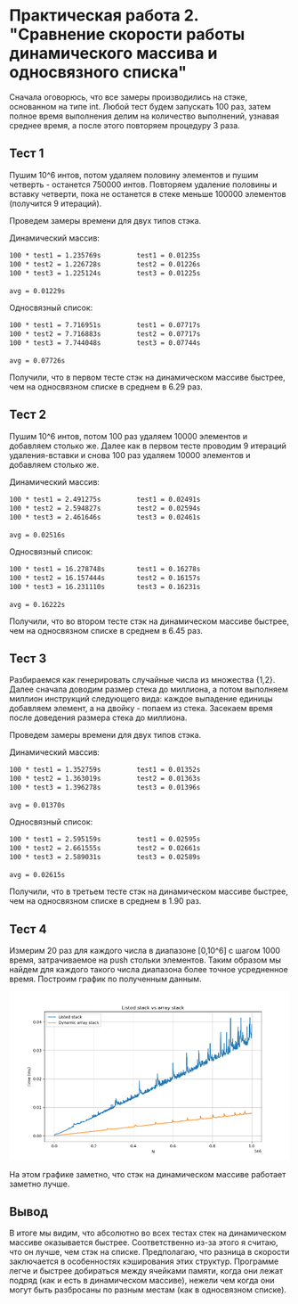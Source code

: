# Практическая работа 2. "Сравнение скорости работы динамического массива и односвязного списка"

Сначала оговорюсь, что все замеры производились на стэке, основанном на типе int.
Любой тест будем запускать 100 раз, затем полное время выполнения делим на количество выполнений, узнавая среднее время, а после этого повторяем процедуру 3 раза.

## Тест 1

Пушим  10^6 интов, потом удаляем половину элементов и пушим четверть - останется 750000 интов. Повторяем удаление половины и вставку четверти, пока не останется в стеке меньше 100000 элементов (получится 9 итераций).

Проведем замеры времени для двух типов стэка.

Динамический массив:
```
100 * test1 = 1.235769s         test1 = 0.01235s
100 * test2 = 1.226728s         test2 = 0.01226s
100 * test3 = 1.225124s         test3 = 0.01225s

avg = 0.01229s
```

Односвязный список:
```
100 * test1 = 7.716951s         test1 = 0.07717s
100 * test2 = 7.716883s         test2 = 0.07717s
100 * test3 = 7.744048s         test3 = 0.07744s

avg = 0.07726s
```

Получили, что в первом тесте стэк на динамическом массиве быстрее, чем на односвязном списке в среднем в 6.29 раз.

## Тест 2

Пушим  10^6 интов, потом 100 раз удаляем 10000 элементов и добавляем столько же. Далее как в первом тесте проводим 9 итераций удаления-вставки и снова 100 раз удаляем 10000 элементов и добавляем столько же.

Динамический массив:
```
100 * test1 = 2.491275s         test1 = 0.02491s
100 * test2 = 2.594827s         test2 = 0.02594s
100 * test3 = 2.461646s         test3 = 0.02461s

avg = 0.02516s
```

Односвязный список:
```
100 * test1 = 16.278748s        test1 = 0.16278s
100 * test2 = 16.157444s        test2 = 0.16157s
100 * test3 = 16.231110s        test3 = 0.16231s

avg = 0.16222s
```

Получили, что во втором тесте стэк на динамическом массиве быстрее, чем на односвязном списке в среднем в 6.45 раз.

## Тест 3

Разбираемся как генерировать случайные числа из множества {1,2}. Далее сначала доводим размер стека до миллиона, а потом выполняем миллион инструкций следующего вида: каждое выпадение единицы добавляем элемент, а на двойку - попаем из стека. Засекаем время после доведения размера стека до миллиона.

Проведем замеры времени для двух типов стэка.

Динамический массив:
```
100 * test1 = 1.352759s         test1 = 0.01352s
100 * test2 = 1.363019s         test2 = 0.01363s
100 * test3 = 1.396278s         test3 = 0.01396s

avg = 0.01370s
```

Односвязный список:
```
100 * test1 = 2.595159s         test1 = 0.02595s
100 * test2 = 2.661555s         test2 = 0.02661s
100 * test3 = 2.589031s         test3 = 0.02589s

avg = 0.02615s
```

Получили, что в третьем тесте стэк на динамическом массиве быстрее, чем на односвязном списке в среднем в 1.90 раз.

## Тест 4

Измерим 20 раз для каждого числа в диапазоне [0,10^6] с шагом 1000 время, затрачиваемое на push стольки элементов. Таким образом мы найдем для каждого такого числа диапазона более точное усредненное время. Построим график по полученным данным.

![](pictures/graphic.png)

На этом графике заметно, что стэк на динамическом массиве работает заметно лучше.

## Вывод

В итоге мы видим, что абсолютно во всех тестах стек на динамическом массиве оказывается быстрее. Соответственно из-за этого я считаю, что он лучше, чем стэк на списке. Предполагаю, что разница в скорости заключается в особенностях кэширования этих структур. Программе легче и быстрее добираться между ячейками памяти, когда они лежат подряд (как и есть в динамическом массиве), нежели чем когда они могут быть разбросаны по разным местам (как в односвязном списке).
